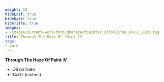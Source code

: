 ```yaml
---
weight: 18
hideExif: true
hideDate: true
hideTitle: true
images:
- /images/current-work/throughahazeofpaintIV_oilonlinen_14x17_2023.jpg
title: Through The Haze Of Paint IV
tags:
- work
---
```

**Through The Haze Of Paint IV**
- Oil on linen
- 14x17 (inches)